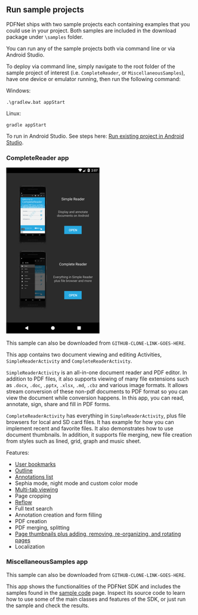 ## Run sample projects

PDFNet ships with two sample projects each containing examples that you could use in your project. Both samples are included in the download package under `\samples` folder.

You can run any of the sample projects both via command line or via Android Studio.

To deploy via command line, simply navigate to the root folder of the sample project of interest (i.e. `CompleteReader`, or `MiscellaneousSamples`), have one device or emulator running, then run the following command:

Windows:
```shell
.\gradlew.bat appStart
```

Linux:
```shell
gradle appStart
```

To run in Android Studio. See steps here:
[Run existing project in Android Studio](/android/guides/faq/run-in-android-studio).

### CompleteReader app

<img alt='CompleteReader image' src='img/complete_reader_app.png' width='250' />

This sample can also be downloaded from `GITHUB-CLONE-LINK-GOES-HERE`.

This app contains two document viewing and editing Activities, `SimpleReaderActivity` and `CompleteReaderActivity`.

`SimpleReaderActivity` is an all-in-one document reader and PDF editor. In addition to PDF files, it also supports viewing of many file extensions such as `.docx`, `.doc`, `.pptx`, `.xlsx`, `.md`, `.cbz` and various image formats. It allows stream conversion of these non-pdf documents to PDF format so you can view the document while conversion happens. In this app, you can read, annotate, sign, share and fill in PDF forms.

`CompleteReaderActivity` has everything in `SimpleReaderActivity`, plus file browsers for local and SD card files. It has example for how you can implement recent and favorite files. It also demonstrates how to use document thumbnails. In addition, it supports file merging, new file creation from styles such as lined, grid, graph and music sheet.

Features:
- [User bookmarks](/android/guides/dialog/user_bookmarks)
- [Outline](/android/guides/dialog/outline)
- [Annotations list](/android/guides/dialog/annotations)
- Sephia mode, night mode and custom color mode
- [Multi-tab viewing](/android/guides/getting-started/using_fragment)
- Page cropping
- [Reflow](/android/guides/controls/reflow)
- Full text search
- Annotation creation and form filling
- PDF creation
- PDF merging, splitting
- [Page thumbnails plus adding, removing, re-organizing, and rotating pages](/android/guides/dialog/thumbnails_view)
- Localization

### MiscellaneousSamples app

This sample can also be downloaded from `GITHUB-CLONE-LINK-GOES-HERE`.

This app shows the functionalities of the PDFNet SDK and includes the samples found in the [sample code](http://www.pdftron.com/pdfnet/samplecode.html) page. Inspect its source code to learn how to use some of the main classes and features of the SDK, or just run the sample and check the results.
